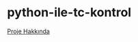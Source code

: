 # python-ile-tc-kontrol

[Proje Hakkında](https://blog.alirizafirat.com/python-ile-t-c-numarasi-dogrulama)
